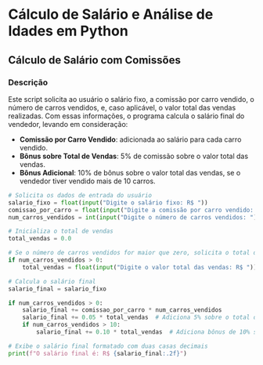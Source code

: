 # Cálculo de Salário e Análise de Idades em Python

## Cálculo de Salário com Comissões

### Descrição
Este script solicita ao usuário o salário fixo, a comissão por carro vendido, o número de carros vendidos, e, caso aplicável, o valor total das vendas realizadas. Com essas informações, o programa calcula o salário final do vendedor, levando em consideração:
- **Comissão por Carro Vendido**: adicionada ao salário para cada carro vendido.
- **Bônus sobre Total de Vendas**: 5% de comissão sobre o valor total das vendas.
- **Bônus Adicional**: 10% de bônus sobre o valor total das vendas, se o vendedor tiver vendido mais de 10 carros.

```python
# Solicita os dados de entrada do usuário
salario_fixo = float(input("Digite o salário fixo: R$ "))
comissao_por_carro = float(input("Digite a comissão por carro vendido: R$ "))
num_carros_vendidos = int(input("Digite o número de carros vendidos: "))

# Inicializa o total de vendas
total_vendas = 0.0

# Se o número de carros vendidos for maior que zero, solicita o total de vendas
if num_carros_vendidos > 0:
    total_vendas = float(input("Digite o valor total das vendas: R$ "))

# Calcula o salário final
salario_final = salario_fixo

if num_carros_vendidos > 0:
    salario_final += comissao_por_carro * num_carros_vendidos
    salario_final += 0.05 * total_vendas  # Adiciona 5% sobre o total de vendas
    if num_carros_vendidos > 10:
        salario_final += 0.10 * total_vendas  # Adiciona bônus de 10% sobre o total de vendas

# Exibe o salário final formatado com duas casas decimais
print(f"O salário final é: R$ {salario_final:.2f}")

